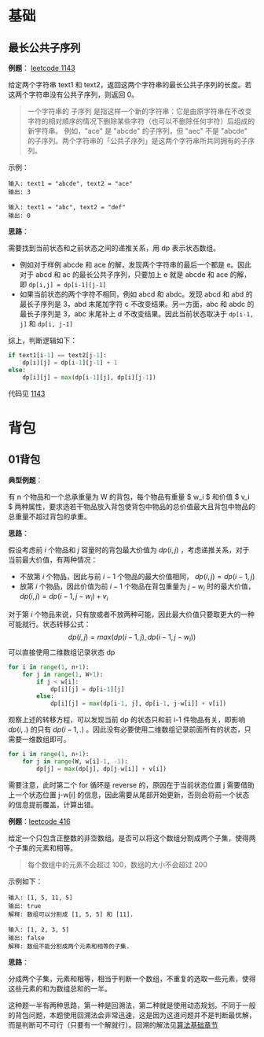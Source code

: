 # 基础

## 最长公共子序列

**例题**： [leetcode 1143](https://leetcode-cn.com/problems/longest-common-subsequence/)

给定两个字符串 text1 和 text2，返回这两个字符串的最长公共子序列的长度。若这两个字符串没有公共子序列，则返回 0。

>  一个字符串的 子序列 是指这样一个新的字符串：它是由原字符串在不改变字符的相对顺序的情况下删除某些字符（也可以不删除任何字符）后组成的新字符串。
> 例如，"ace" 是 "abcde" 的子序列，但 "aec" 不是 "abcde" 的子序列。两个字符串的「公共子序列」是这两个字符串所共同拥有的子序列。

示例：

```
输入: text1 = "abcde", text2 = "ace"
输出: 3

输入: text1 = "abc", text2 = "def"
输出: 0
```

**思路**：

需要找到当前状态和之前状态之间的递推关系，用 dp 表示状态数组。

* 例如对于样例 abcde 和 ace 的解，发现两个字符串的最后一个都是 e。因此对于 abcd 和 ac 的最长公共子序列，只要加上 e 就是 abcde 和 ace 的解，即 `dp[i,j] = dp[i-1][j-1]`
* 如果当前状态的两个字符不相同，例如 abcd 和 abdc。发现 abcd 和 abd 的最长子序列是 3，abd 末尾加字符 c 不改变结果。另一方面，abc 和 abdc 的最长子序列是 3，abc 末尾补上 d 不改变结果。因此当前状态取决于 `dp[i-1, j]` 和 `dp[i, j-1]`

综上，判断逻辑如下：

```python
if text1[i-1] == text2[j-1]:
    dp[i][j] = dp[i-1][j-1] + 1
else:
    dp[i][j] = max(dp[i-1][j], dp[i][j-1])
```

代码见 [1143](./最长公共子序列/1143.py)



# 背包

## 01背包

**典型例题**：

有 n 个物品和一个总承重量为 W 的背包，每个物品有重量 $ w_i $ 和价值 $ v_i $ 两种属性，要求选若干物品放入背包使背包中物品的总价值最大且背包中物品的总重量不超过背包的承重。

**思路**：

假设考虑前 $i$ 个物品和 $j$ 容量时的背包最大价值为 $dp(i,j)$ ，考虑递推关系，对于当前最大价值，有两种情况：

* 不放第 $i$ 个物品，因此与前 $i-1$ 个物品的最大价值相同， $dp(i,j) = dp(i-1,j)$
* 放第 $i$ 个物品，因此价值为前 $i-1$ 个物品在背包重量为 $j-w_i$ 时的最大价值， $dp(i,j)=dp(i-1, j-w_i) + v_i$

对于第 $i$ 个物品来说，只有放或者不放两种可能，因此最大价值只要取更大的一种可能就行。状态转移公式：
$$
dp(i, j) = max(dp(i-1, j), dp(i-1, j-w_i))
$$
可以直接使用二维数组记录状态 dp

```python
for i in range(1, n+1):
	for j in range(1, W+1):
        if j < w[i]:
            dp[i][j] = dp[i-1][j]
        else:
        	dp[i][j] = max(dp[i-1, j], dp[i-1, j-w[i]] + v[i])
```

观察上述的转移方程，可以发现当前 dp 的状态只和前 i-1 件物品有关，即影响 $dp(i,.)$ 的只有 $dp(i-1, .)$ 。因此没有必要使用二维数组记录前面所有的状态，只需要一维数组即可。

```python
for i in range(1, n+1):
    for j in range(W, w[i]-1, -1):
        dp[j] = max(dp[j], dp[j-w[i]] + v[i])
```

需要注意，此时第二个 for 循环是 reverse 的，原因在于当前状态位置 j 需要借助上一个状态位置 j-w[i] 的信息，因此需要从尾部开始更新，否则会将前一个状态的信息提前覆盖，计算出错。

**例题**：[leetcode 416](https://leetcode-cn.com/problems/partition-equal-subset-sum/)

给定一个只包含正整数的非空数组。是否可以将这个数组分割成两个子集，使得两个子集的元素和相等。

> 每个数组中的元素不会超过 100，数组的大小不会超过 200

示例如下：

```
输入: [1, 5, 11, 5]
输出: true
解释: 数组可以分割成 [1, 5, 5] 和 [11].

输入: [1, 2, 3, 5]
输出: false
解释: 数组不能分割成两个元素和相等的子集.
```

**思路**：

分成两个子集，元素和相等，相当于判断一个数组，不重复的选取一些元素，使得这些元素的和为数组总和的一半。

这种题一半有两种思路，第一种是回溯法，第二种就是使用动态规划。不同于一般的背包问题，本题使用回溯法会非常迅速，这是因为这道问题并不是判断最优解，而是判断可不可行（只要有一个解就行）。回溯的解法见[算法基础章节](../basic_algorithm/readme.md)









































